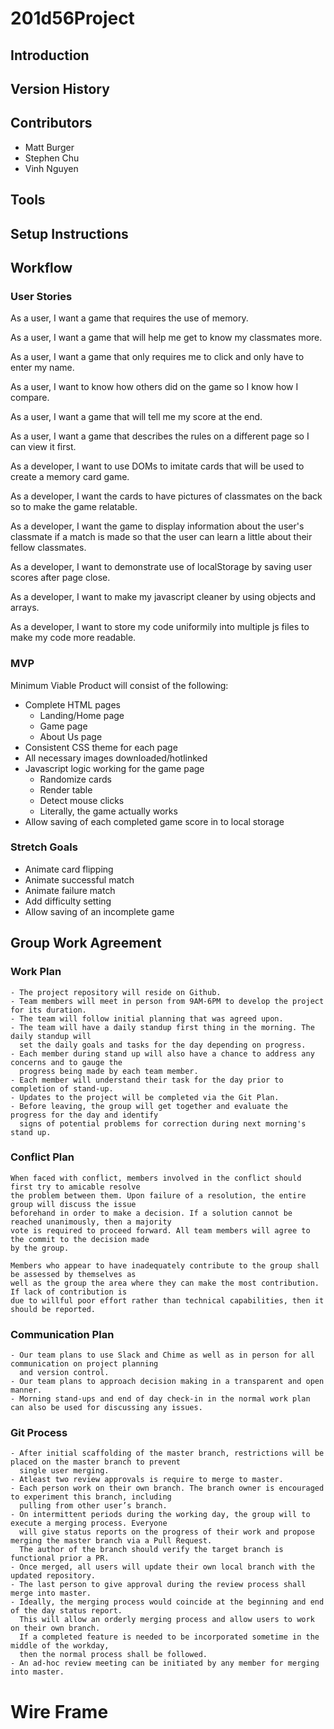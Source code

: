# 201d56Project

## Introduction

## Version History

## Contributors

- Matt Burger
- Stephen Chu
- Vinh Nguyen

## Tools

## Setup Instructions

## Workflow

### User Stories
As a user, I want a game that requires the use of memory.

As a user, I want a game that will help me get to know my classmates more.

As a user, I want a game that only requires me to click and only have to enter my name.

As a user, I want to know how others did on the game so I know how I compare.

As a user, I want a game that will tell me my score at the end.

As a user, I want a game that describes the rules on a different page so I can view it first.

As a developer, I want to use DOMs to imitate cards that will be used to create a memory card game.

As a developer, I want the cards to have pictures of classmates on the back so to make the game relatable.

As a developer, I want the game to display information about the user's classmate if a match is made so that the user can learn a little about their fellow classmates.

As a developer, I want to demonstrate use of localStorage by saving user scores after page close.

As a developer, I want to make my javascript cleaner by using objects and arrays. 

As a developer, I want to store my code uniformily into multiple js files to make my code more readable.

### MVP
Minimum Viable Product will consist of the following:
* Complete HTML pages
    * Landing/Home page
    * Game page
    * About Us page
* Consistent CSS theme for each page
* All necessary images downloaded/hotlinked
* Javascript logic working for the game page
    * Randomize cards
    * Render table
    * Detect mouse clicks
    * Literally, the game actually works
* Allow saving of each completed game score in to local storage

### Stretch Goals
* Animate card flipping
* Animate successful match
* Animate failure match
* Add difficulty setting
* Allow saving of an incomplete game

## Group Work Agreement

### Work Plan

    - The project repository will reside on Github.
    - Team members will meet in person from 9AM-6PM to develop the project for its duration.
    - The team will follow initial planning that was agreed upon. 
    - The team will have a daily standup first thing in the morning. The daily standup will 
      set the daily goals and tasks for the day depending on progress.
    - Each member during stand up will also have a chance to address any concerns and to gauge the 
      progress being made by each team member.
    - Each member will understand their task for the day prior to completion of stand-up.
    - Updates to the project will be completed via the Git Plan.
    - Before leaving, the group will get together and evaluate the progress for the day and identify
      signs of potential problems for correction during next morning's stand up.

### Conflict Plan

    When faced with conflict, members involved in the conflict should first try to amicable resolve
    the problem between them. Upon failure of a resolution, the entire group will discuss the issue
    beforehand in order to make a decision. If a solution cannot be reached unanimously, then a majority 
    vote is required to proceed forward. All team members will agree to the commit to the decision made
    by the group.

    Members who appear to have inadequately contribute to the group shall be assessed by themselves as
    well as the group the area where they can make the most contribution. If lack of contribution is
    due to willful poor effort rather than technical capabilities, then it should be reported.

### Communication Plan

    - Our team plans to use Slack and Chime as well as in person for all communication on project planning 
      and version control.
    - Our team plans to approach decision making in a transparent and open manner.
    - Morning stand-ups and end of day check-in in the normal work plan can also be used for discussing any issues.

### Git Process

    - After initial scaffolding of the master branch, restrictions will be placed on the master branch to prevent 
      single user merging.
    - Atleast two review approvals is require to merge to master.
    - Each person work on their own branch. The branch owner is encouraged to experiment this branch, including 
      pulling from other user’s branch.
    - On intermittent periods during the working day, the group will to execute a merging process. Everyone 
      will give status reports on the progress of their work and propose merging the master branch via a Pull Request.
      The author of the branch should verify the target branch is functional prior a PR.
    - Once merged, all users will update their own local branch with the updated repository. 
    - The last person to give approval during the review process shall merge into master.
    - Ideally, the merging process would coincide at the beginning and end of the day status report. 
      This will allow an orderly merging process and allow users to work on their own branch. 
      If a completed feature is needed to be incorporated sometime in the middle of the workday,
      then the normal process shall be followed.
    - An ad-hoc review meeting can be initiated by any member for merging into master.

# Wire Frame
